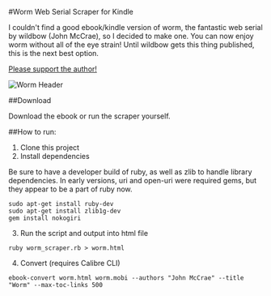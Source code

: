 #Worm Web Serial Scraper for Kindle

I couldn't find a good ebook/kindle version of worm, the fantastic web serial by wildbow (John McCrae), so I decided to make one. You can now enjoy worm without all of the eye strain! Until wildbow gets this thing published, this is the next best option.

[Please support the author!](https://parahumans.wordpress.com/support/)

![Worm Header](http://parahumans.files.wordpress.com/2011/06/cityscape2.jpg)

##Download

Download the ebook or run the scraper yourself.

##How to run:

1. Clone this project
2. Install dependencies

Be sure to have a developer build of ruby, as well as zlib to handle library dependencies. In early versions, uri and open-uri were required gems, but they appear to be a part of ruby now. 
```command
sudo apt-get install ruby-dev
sudo apt-get install zlib1g-dev
gem install nokogiri
```

3. Run the script and output into html file

```command
ruby worm_scraper.rb > worm.html
```

4. Convert (requires Calibre CLI)

```command
ebook-convert worm.html worm.mobi --authors "John McCrae" --title "Worm" --max-toc-links 500
```
